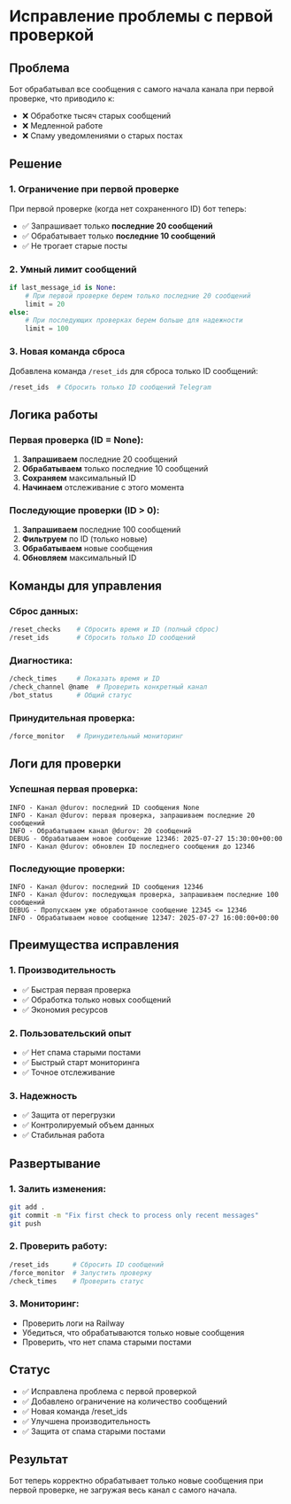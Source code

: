 # Исправление проблемы с первой проверкой

## Проблема
Бот обрабатывал все сообщения с самого начала канала при первой проверке, что приводило к:
- ❌ Обработке тысяч старых сообщений
- ❌ Медленной работе
- ❌ Спаму уведомлениями о старых постах

## Решение

### 1. Ограничение при первой проверке
При первой проверке (когда нет сохраненного ID) бот теперь:
- ✅ Запрашивает только **последние 20 сообщений**
- ✅ Обрабатывает только **последние 10 сообщений**
- ✅ Не трогает старые посты

### 2. Умный лимит сообщений
```python
if last_message_id is None:
    # При первой проверке берем только последние 20 сообщений
    limit = 20
else:
    # При последующих проверках берем больше для надежности
    limit = 100
```

### 3. Новая команда сброса
Добавлена команда `/reset_ids` для сброса только ID сообщений:
```bash
/reset_ids  # Сбросить только ID сообщений Telegram
```

## Логика работы

### Первая проверка (ID = None):
1. **Запрашиваем** последние 20 сообщений
2. **Обрабатываем** только последние 10 сообщений
3. **Сохраняем** максимальный ID
4. **Начинаем** отслеживание с этого момента

### Последующие проверки (ID > 0):
1. **Запрашиваем** последние 100 сообщений
2. **Фильтруем** по ID (только новые)
3. **Обрабатываем** новые сообщения
4. **Обновляем** максимальный ID

## Команды для управления

### Сброс данных:
```bash
/reset_checks    # Сбросить время и ID (полный сброс)
/reset_ids       # Сбросить только ID сообщений
```

### Диагностика:
```bash
/check_times     # Показать время и ID
/check_channel @name  # Проверить конкретный канал
/bot_status      # Общий статус
```

### Принудительная проверка:
```bash
/force_monitor   # Принудительный мониторинг
```

## Логи для проверки

### Успешная первая проверка:
```
INFO - Канал @durov: последний ID сообщения None
INFO - Канал @durov: первая проверка, запрашиваем последние 20 сообщений
INFO - Обрабатываем канал @durov: 20 сообщений
DEBUG - Обрабатываем новое сообщение 12346: 2025-07-27 15:30:00+00:00
INFO - Канал @durov: обновлен ID последнего сообщения до 12346
```

### Последующие проверки:
```
INFO - Канал @durov: последний ID сообщения 12346
INFO - Канал @durov: последующая проверка, запрашиваем последние 100 сообщений
DEBUG - Пропускаем уже обработанное сообщение 12345 <= 12346
INFO - Обрабатываем новое сообщение 12347: 2025-07-27 16:00:00+00:00
```

## Преимущества исправления

### 1. Производительность
- ✅ Быстрая первая проверка
- ✅ Обработка только новых сообщений
- ✅ Экономия ресурсов

### 2. Пользовательский опыт
- ✅ Нет спама старыми постами
- ✅ Быстрый старт мониторинга
- ✅ Точное отслеживание

### 3. Надежность
- ✅ Защита от перегрузки
- ✅ Контролируемый объем данных
- ✅ Стабильная работа

## Развертывание

### 1. Залить изменения:
```bash
git add .
git commit -m "Fix first check to process only recent messages"
git push
```

### 2. Проверить работу:
```bash
/reset_ids      # Сбросить ID сообщений
/force_monitor  # Запустить проверку
/check_times    # Проверить статус
```

### 3. Мониторинг:
- Проверить логи на Railway
- Убедиться, что обрабатываются только новые сообщения
- Проверить, что нет спама старыми постами

## Статус
- ✅ Исправлена проблема с первой проверкой
- ✅ Добавлено ограничение на количество сообщений
- ✅ Новая команда /reset_ids
- ✅ Улучшена производительность
- ✅ Защита от спама старыми постами

## Результат
Бот теперь корректно обрабатывает только новые сообщения при первой проверке, не загружая весь канал с самого начала. 
